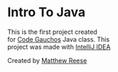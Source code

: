 <h1>Intro To Java</h1>

<p>This is the first project created<br />
for <a href="codegauchos.com">Code Gauchos</a> Java class. This<br />
project was made with <a href="https://www.jetbrains.com/idea/">IntelliJ IDEA</a></p>

<footer>Created by <a href="https://github.com/awesomepop012">Matthew Reese</a><footer>